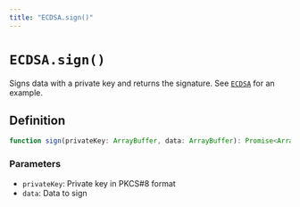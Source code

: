 ```yaml
---
title: "ECDSA.sign()"
---
```


# `ECDSA.sign()`

Signs data with a private key and returns the signature. See [`ECDSA`](/reference/crypto/ECDSA) for an example.

## Definition

```ts
function sign(privateKey: ArrayBuffer, data: ArrayBuffer): Promise<ArrayBuffer>;
```

### Parameters

- `privateKey`: Private key in PKCS#8 format
- `data`: Data to sign
